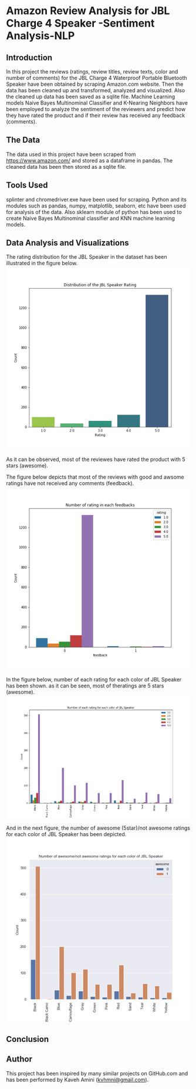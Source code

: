 # Amazon Review Analysis for JBL Charge 4 Speaker -Sentiment Analysis-NLP
 
 
 ## Introduction
 
In this project the reviews (ratings, review titles, review texts, color and number of comments) for the JBL Charge 4 Waterproof Portable Bluetooth Speaker have been obtained by scraping Amazon.com website. Then the data has been cleaned up and transformed, analyzed and visualized. Also the cleaned up data has been saved as a sqlite file. Machine Learning models Naive Bayes Multinominal Classifier and K-Nearing Neighbors have been employed to analyze the sentiment of the reviewers and predict how they have rated the product and if their review has received any feedback (comments).


## The Data

The data used in this project have been scraped from https://www.amazon.com/ and stored as a dataframe in pandas. The cleaned data has been then stored as a sqlite file.


## Tools Used

splinter and chromedriver.exe have been used for scraping. Python and its modules such as pandas, numpy, matplotlib, seaborn, etc have been used for analysis of the data. Also sklearn module of python has been used to create Naive Bayes Multinominal classifier and KNN machine learning models.

## Data Analysis and Visualizations

The rating distribution for the JBL Speaker in the dataset has been illustrated in the figure below.
<img src="https://github.com/kavehamini/Amazon-Review-Analysis-JBL-Charge-4-Speaker-Sentiment-Analysis-NLP/blob/master/1.png" width="500" height="500">

As it can be observed, most of the reviewes have rated the product with 5 stars (awesome).

The figure below depicts that most of the reviews with good and awsome ratings have not received any comments (feedback).
<img src="https://github.com/kavehamini/Amazon-Review-Analysis-JBL-Charge-4-Speaker-Sentiment-Analysis-NLP/blob/master/2.png" width="500" height="500">

In the figure below, number of each rating for each color of JBL Speaker has been shown. as it can be seen, most of theratings are 5 stars (awesome).
<img src="https://github.com/kavehamini/Amazon-Review-Analysis-JBL-Charge-4-Speaker-Sentiment-Analysis-NLP/blob/master/3.png">

And in the next figure, the number of awesome (5star)/not awesome ratings for each color of JBL Speaker has been depicted.
<img src="https://github.com/kavehamini/Amazon-Review-Analysis-JBL-Charge-4-Speaker-Sentiment-Analysis-NLP/blob/master/4.png">


## Conclusion




## Author

This project has been inspired by many similar projects on GitHub.com and has been performed by Kaveh Amini (kvhmni@gmail.com).